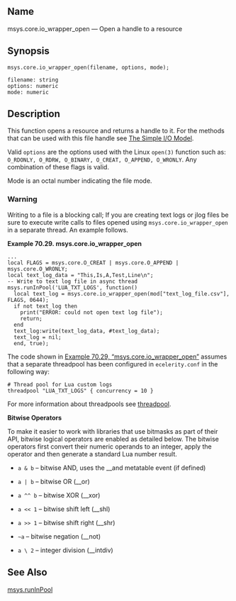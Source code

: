 <a name="lua.ref.msys.core.io_wrapper_open"></a>
## Name

msys.core.io_wrapper_open — Open a handle to a resource

<a name="idp16010912"></a>
## Synopsis

`msys.core.io_wrapper_open(filename, options, mode);`

```
filename: string
options: numeric
mode: numeric
```
<a name="idp16013504"></a>
## Description

This function opens a resource and returns a handle to it. For the methods that can be used with this file handle see [The Simple I/O Model](http://www.lua.org/pil/21.1.html).

Valid `options` are the options used with the Linux `open(3)` function such as: `O_RDONLY, O_RDRW, O_BINARY, O_CREAT, O_APPEND, O_WRONLY`. Any combination of these flags is valid.

Mode is an octal number indicating the file mode.

### Warning

Writing to a file is a blocking call; If you are creating text logs or jlog files be sure to execute write calls to files opened using `msys.core.io_wrapper_open` in a separate thread. An example follows.

<a name="lua.ref.msys.core.io_wrapper_open.example"></a>

**Example 70.29. msys.core.io_wrapper_open**

```
...
local FLAGS = msys.core.O_CREAT | msys.core.O_APPEND | msys.core.O_WRONLY;
local text_log_data = "This,Is,A,Test,Line\n";
-- Write to text log file in async thread
msys.runInPool('LUA_TXT_LOGS', function()
  local text_log = msys.core.io_wrapper_open(mod["text_log_file.csv"], FLAGS, 0644);
  if not text_log then
    print("ERROR: could not open text log file");
    return;
  end
  text_log:write(text_log_data, #text_log_data);
  text_log = nil;
  end, true);
```

The code shown in [Example 70.29, “msys.core.io_wrapper_open”](lua.ref.msys.core.io_wrapper_open.php#lua.ref.msys.core.io_wrapper_open.example "Example 70.29. msys.core.io_wrapper_open") assumes that a separate threadpool has been configured in `ecelerity.conf` in the following way:

```
# Thread pool for Lua custom logs
threadpool "LUA_TXT_LOGS" { concurrency = 10 }
```

For more information about threadpools see [threadpool](conf.ref.threadpool.php "threadpool").

**Bitwise Operators**

To make it easier to work with libraries that use bitmasks as part of their API, bitwise logical operators are enabled as detailed below. The bitwise operators first convert their numeric operands to an integer, apply the operator and then generate a standard Lua number result.

*   `a & b` – bitwise AND, uses the __and metatable event (if defined)

*   `a | b` – bitwise OR (__or)

*   `a ^^ b` – bitwise XOR (__xor)

*   `a << 1` – bitwise shift left (__shl)

*   `a >> 1` – bitwise shift right (__shr)

*   `~a` – bitwise negation (__not)

*   `a \ 2` – integer division (__intdiv)

<a name="idp16037136"></a>
## See Also

[msys.runInPool](lua.ref.msys.runinpool.php "msys.runInPool")
